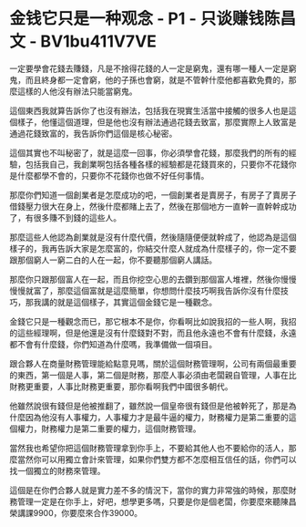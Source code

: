# 金钱它只是一种观念 - P1 - 只谈赚钱陈昌文 - BV1bu411V7VE

一定要學會花錢去賺錢，凡是不捨得花錢的人一定是窮鬼，還有哪一種人一定是窮鬼，而且終身都一定會窮，他的子孫也會窮，就是不管幹什麼他都喜歡免費的，那麼這樣的人他沒有辦法只能當窮鬼。

這個東西我就算告訴你了也沒有辦法，包括我在現實生活當中接觸的很多人也是這個樣子，他懂這個道理，但是他也沒有辦法通過花錢去致富，那麼實際上人致富是通過花錢致富的，我告訴你們這個是核心秘密。

這個其實也不叫秘密了，就是這麼一回事，你必須學會花錢，那麼我們的所有的經驗，包括我自己，我創業啊包括各種各樣的經驗都是花錢買來的，只要你不花錢你是什麼都學不會的，只要你不花錢你也做不好任何事情。

那麼你們知道一個創業者是怎麼成功的吧，一個創業者是賣房子，有房子了賣房子借錢壓力很大在身上，然後什麼都賭上去了，然後在那個地方一直幹一直幹幹成功了，有很多賺不到錢的這些人。

那麼這些人他認為創業就是沒有什麼代價，然後隨隨便便就幹成了，他認為是這個樣子的，我再告訴大家是怎麼富的，你結交什麼人就成為什麼樣子的，你一定不要跟那個窮人一窮二白的人在一起，你不要聽那個窮人講話。

那麼你只跟那個富人在一起，而且你挖空心思的去鑽到那個富人堆裡，然後你慢慢慢慢就富了，那麼這個富就是這麼簡單，你想問什麼技巧啊我告訴你沒有什麼技巧，那我講的就是這個樣子，其實這個金錢它是一種觀念。

金錢它只是一種觀念而已，那它根本不是你，你看啊比如說我招的一些人啊，我招的這些經理啊，但是他還是沒有什麼錢對不對，而且他永遠也不會有什麼錢，永遠都不會有什麼錢，你們知道為什麼嗎，我準備做一個項目。

跟合夥人在商量財務管理能給點意見嗎，關於這個財務管理啊，公司有兩個最重要的東西，第一個是人事，第二個是財務，那麼人事必須由老闆親自管理，人事在比財務更重要，人事比財務更重要，那你看啊我們中國很多朝代。

他雖然說很有錢但是他被推翻了，雖然說一個皇帝很有錢但是他被幹死了，那是為什麼因為他沒有人事權力，人事權力才是最牛逼的權力，財務權力是第二重要的這個權力，財務權力是第二重要的權力，這個財務管理。

當然我也希望你把這個財務管理拿到你手上，不要給其他人也不要給你的活人，那麼當然你可以用獨立會計來管理，如果你們雙方都不怎麼相互信任的話，你們可以找一個獨立的財務來管理。

這個是在你們合夥人就是實力差不多的情況下，當你的實力非常強的時候，那麼財務管理一定是在你手上，好吧，想學更多嗎，只要是你是個老闆，你要麼來聽陳昌榮講課9900，你要麼來合作39000。

